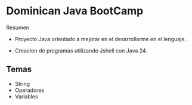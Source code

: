 # Dominican Java BootCamp

Resumen
- Proyecto Java orientado a mejorar en el desarrollarme en el lenguaje. 

- Creacion de programas utilizando Jshell con Java 24.

## Temas
- String
- Operadores
- Variables
